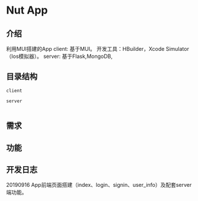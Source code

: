 # Nut App

## 介绍
利用MUI搭建的App
client:
    基于MUI。
    开发工具：HBuilder，Xcode Simulator（Ios模拟器）。
server:
    基于Flask,MongoDB,

## 目录结构
~~~
client

server
    
~~~

## 需求

## 功能

## 开发日志
20190916 <finish> App前端页面搭建（index、login、signin、user_info）及配套server端功能。
